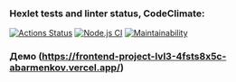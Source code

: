 ### Hexlet tests and linter status, CodeClimate:
[![Actions Status](https://github.com/abarmenkov/frontend-project-lvl3/workflows/hexlet-check/badge.svg)](https://github.com/abarmenkov/frontend-project-lvl3/actions) [![Node.js CI](https://github.com/abarmenkov/frontend-project-lvl2/actions/workflows/node.js.yml/badge.svg)](https://github.com/abarmenkov/frontend-project-lvl2/actions/workflows/node.js.yml) [![Maintainability](https://api.codeclimate.com/v1/badges/0ee32834b621ad8afd30/maintainability)](https://codeclimate.com/github/abarmenkov/frontend-project-lvl3/maintainability)

### Демо (https://frontend-project-lvl3-4fsts8x5c-abarmenkov.vercel.app/)
